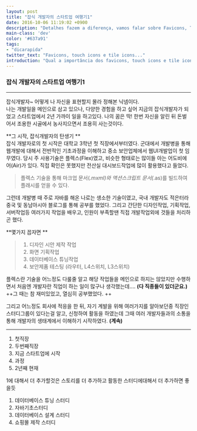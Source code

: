 ```yaml
---
layout: post
title: "잡식 개발자의 스타트업 여행기1"
date: 2016-10-06 11:19:02 +0900
description: "Detalhes fazem a diferença, vamos falar sobre Favicons, Touch Icons e Tile Icons e como eles fazem a diferença."
main-class: 'dev'
color: '#637a91'
tags:
- "dicarapida"
twitter_text: "Favicons, touch icons e tile icons..."
introduction: "Qual a importância dos favicons, touch icons e tile icons. Como criá-los automáticamente e como usá-los em seu site."
---
```

### 잡식 개발자의 스타트업 여행기1

---

잡식개발자~ 어떻게 나 자신을 표현할지 몰라 정해본 닉넴이다.  
 나는 개발일을 메인으로 삼고 있으나, 다양한 경험을 하고 싶어 지금의 잡식개발자가 되었고 스타트업에서 2년 가까이 일을 하고있다. 나의 꿈은 딱! 한번 자신을 알린 뒤 돈벌어서 조용한 시골에서 농사지으면서 조용히 사는것이다.

**그 시작, 잡식개발자의 탄생기 **   
잡식 개발자로의 첫 시작은 대학교 3학년 첫 직장에서부터였다. 군대에서 개발병을 통해 웹개발에 대해서 전반적인 기초과정을 이해하고 중소 보안업체에서 웹UI개발업이 첫 임무였다. 당시 주 사용기술은 플렉스(Flex)였고, 비슷한 형태로는 많이들 아는 어도비에어(Air)가 있다. 직접 확인은 못했지만 전산실 대시보드작업에 많이 활용했다고 들었다.  
> 플렉스 기술을 통해 마크업 문서(*.mxml)와 액션스크립트 문서(*.as)를 빌드하여 플래시를 얻을 수 있다.

그런데 개발병 때 주로 자바를 해온 나로는 생소한 기술이였고, 국내 개발자도 적은터라 중국 및 동남아시아 블로그를 통해 공부를 했었다. 그리고 간단한 디자인작업, 기획작업, 서버작업등 여러가지 작업을 배우고, 인원이 부족할땐 직접 개발작업외에 것들을 처리하곤 했다.

**몇가지 꼽자면 **


>1. 디자인 시안 제작 작업   
>2. 화면 기획작업   
>3. 데이터베이스 튜닝작업   
>4. 보안제품 테스팅 (라우터, L4스위치, L3스위치)

플렉스란 기술을 어느정도 다룰줄 알고 해당 작업들을 메인으로 하지는 않았지만 수행하면서 처음엔 개발자란 직업이 하는 일이 많구나 생각했는데.... **(다 직종들이 있더군요.)**  
++그 때는 참 재미있었고, 열심히 공부했었다. ++

그리고 어느정도 회사에 적응을 한 뒤, 자기 계발을 위해 여러가지를 알아보던중 직장인 스터디그룹이 있다는걸 알고, 신청하여 활동을 하였는데 그때 여러 개발자들과의 소통을 통해 개발자의 생태계에서 이해하기 시작하였다. **(계속)**

---

1.	첫직장
2.	두번째직장
3.	지금 스타트업에 시작
4.	과정
5.	2년째 현재

1에 대해서 더 추가할것은 스토리를 더 추가하고 활동한 스터디에대해서 더 추가하면 좋을듯

1.	데이터베이스 튜닝 스터디
2.	자바기초스터디
3.	데이터베이스 설계 스터디
4.	쇼핑몰 제작 스터디
